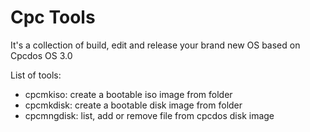 # Cpc Tools

It's a collection of build, edit and release your brand new OS based on
Cpcdos OS 3.0

List of tools:
- cpcmkiso: create a bootable iso image from folder
- cpcmkdisk: create a bootable disk image from folder
- cpcmngdisk: list, add or remove file from cpcdos disk image
